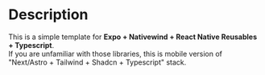 # Description

This is a simple template for **Expo + Nativewind + React Native Reusables + Typescript**. <br />
If you are unfamiliar with those libraries, this is mobile version of "Next/Astro + Tailwind + Shadcn + Typescript"
stack.
